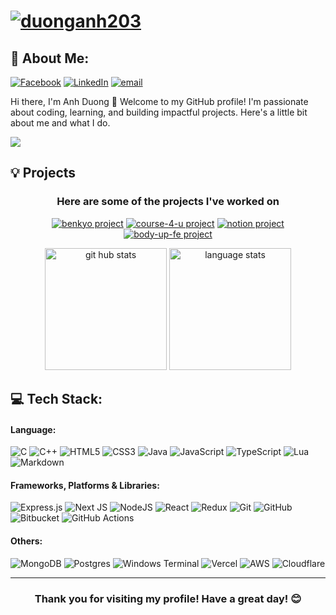 # [![duonganh203](https://i.imgur.com/an1XXXl.png)](#)
## 💫 About Me:
[![Facebook](https://img.shields.io/badge/Facebook-%231877F2.svg?logo=Facebook&logoColor=white)](https://facebook.com/hoa152) [![LinkedIn](https://img.shields.io/badge/LinkedIn-%230077B5.svg?logo=linkedin&logoColor=white)](https://linkedin.com/in/anhduong2003) [![email](https://img.shields.io/badge/Email-D14836?logo=gmail&logoColor=white)](mailto:rankill52@gmail.com)

Hi there, I'm Anh Duong 👋 Welcome to my GitHub profile! I'm passionate about coding, learning, and building impactful projects. Here's a little bit about me and what I do.

![](https://komarev.com/ghpvc/?username=duonganh203)

## 💡 Projects
<h3 align='center'>Here are some of the projects I've worked on</h3>

<p align='center'>
  <a href='https://github.com/duonganh203/benkyo' target='_blank'><img src='https://github-readme-stats.vercel.app/api/pin/?username=duonganh203&repo=benkyo&theme=bear' alt='benkyo project'></a>
  <a href='https://github.com/duonganh203/course-4-u' target='_blank'><img src='https://github-readme-stats.vercel.app/api/pin/?username=duonganh203&repo=course-4-u&theme=bear' alt='course-4-u project'></a>
  <a href='https://github.com/duonganh203/notion-clone' target='_blank'><img src='https://github-readme-stats.vercel.app/api/pin/?username=duonganh203&repo=notion-clone&theme=bear' alt='notion project'></a>
  <a href='https://github.com/duonganh203/body-up-fe' target='_blank'><img src='https://github-readme-stats.vercel.app/api/pin/?username=duonganh203&repo=body-up-fe&theme=bear' alt='body-up-fe project'></a>
</p>
  

<p align='center'>
 <img src='https://github-readme-stats.vercel.app/api?username=duonganh203&theme=bear&hide_border=false&include_all_commits=false&count_private=false' alt='git hub stats' height='195px'>   <img src='https://github-readme-stats.vercel.app/api/top-langs/?username=duonganh203&theme=bear&hide_border=false&include_all_commits=false&count_private=false&layout=compact' alt='language stats' height='195px'>
</p>

## 💻 Tech Stack:
#### Language:
![C](https://img.shields.io/badge/c-%2300599C.svg?style=for-the-badge&logo=c&logoColor=white) ![C++](https://img.shields.io/badge/c++-%2300599C.svg?style=for-the-badge&logo=c%2B%2B&logoColor=white) ![HTML5](https://img.shields.io/badge/html5-%23E34F26.svg?style=for-the-badge&logo=html5&logoColor=white) ![CSS3](https://img.shields.io/badge/css3-%231572B6.svg?style=for-the-badge&logo=css3&logoColor=white) ![Java](https://img.shields.io/badge/java-%23ED8B00.svg?style=for-the-badge&logo=openjdk&logoColor=white) ![JavaScript](https://img.shields.io/badge/javascript-%23323330.svg?style=for-the-badge&logo=javascript&logoColor=%23F7DF1E) ![TypeScript](https://img.shields.io/badge/typescript-%23007ACC.svg?style=for-the-badge&logo=typescript&logoColor=white) ![Lua](https://img.shields.io/badge/lua-%232C2D72.svg?style=for-the-badge&logo=lua&logoColor=white) ![Markdown](https://img.shields.io/badge/markdown-%23000000.svg?style=for-the-badge&logo=markdown&logoColor=white) 
#### Frameworks, Platforms & Libraries:
 ![Express.js](https://img.shields.io/badge/express.js-%23404d59.svg?style=for-the-badge&logo=express&logoColor=%2361DAFB) ![Next JS](https://img.shields.io/badge/Next-black?style=for-the-badge&logo=next.js&logoColor=white) ![NodeJS](https://img.shields.io/badge/node.js-6DA55F?style=for-the-badge&logo=node.js&logoColor=white) ![React](https://img.shields.io/badge/react-%2320232a.svg?style=for-the-badge&logo=react&logoColor=%2361DAFB) ![Redux](https://img.shields.io/badge/redux-%23593d88.svg?style=for-the-badge&logo=redux&logoColor=white) ![Git](https://img.shields.io/badge/git-%23F05033.svg?style=for-the-badge&logo=git&logoColor=white) ![GitHub](https://img.shields.io/badge/github-%23121011.svg?style=for-the-badge&logo=github&logoColor=white) ![Bitbucket](https://img.shields.io/badge/bitbucket-%230047B3.svg?style=for-the-badge&logo=bitbucket&logoColor=white) ![GitHub Actions](https://img.shields.io/badge/github%20actions-%232671E5.svg?style=for-the-badge&logo=githubactions&logoColor=white)
#### Others:
![MongoDB](https://img.shields.io/badge/MongoDB-%234ea94b.svg?style=for-the-badge&logo=mongodb&logoColor=white) ![Postgres](https://img.shields.io/badge/postgres-%23316192.svg?style=for-the-badge&logo=postgresql&logoColor=white) ![Windows Terminal](https://img.shields.io/badge/Windows%20Terminal-%234D4D4D.svg?style=for-the-badge&logo=windows-terminal&logoColor=white) ![Vercel](https://img.shields.io/badge/vercel-%23000000.svg?style=for-the-badge&logo=vercel&logoColor=white) ![AWS](https://img.shields.io/badge/AWS-%23FF9900.svg?style=for-the-badge&logo=amazon-aws&logoColor=white) ![Cloudflare](https://img.shields.io/badge/Cloudflare-F38020?style=for-the-badge&logo=Cloudflare&logoColor=white)

---

<h3 align='center'>Thank you for visiting my profile! Have a great day! 😊</h3>

